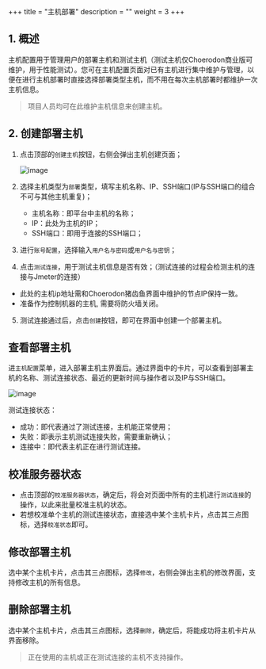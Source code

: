 +++
title = "主机部署"
description = ""
weight = 3
+++

## 1. 概述

主机配置用于管理用户的部署主机和测试主机（测试主机仅Choerodon商业版可维护，用于性能测试）。您可在主机配置页面对已有主机进行集中维护与管理，以便在进行主机部署时直接选择部署类型主机，而不用在每次主机部署时都维护一次主机信息。

 <blockquote class="note">
    项目人员均可在此维护主机信息来创建主机。  
 </blockquote>
    	  
## 2. 创建部署主机
 
 1. 点击顶部的`创建主机`按钮，右侧会弹出主机创建页面；  

     ![image](/docs/user-guide/deploy/image/deployment-host-1.png)

 2. 选择主机类型为`部署`类型，填写主机名称、IP、SSH端口(IP与SSH端口的组合不可与其他主机重复)；       
     - 主机名称：即平台中主机的名称；       
     - IP：此处为主机的IP；
     - SSH端口：即用于连接的SSH端口；
 
 3. 进行`账号配置`，选择输入`用户名与密码`或`用户名与密钥`；                
  
 
 4. 点击`测试连接`，用于测试主机信息是否有效；（测试连接的过程会检测主机的连接与Jmeter的连接）          

     <blockquote class="warning">
 
  - 此处的主机ip地址需和Choerodon猪齿鱼界面中维护的节点IP保持一致。     
  - 准备作为控制机器的主机, 需要将防火墙关闭。
     </blockquote>  

 5. 测试连接通过后，点击`创建`按钮，即可在界面中创建一个部署主机。      
 

## 查看部署主机
 进`主机配置`菜单，进入部署主机主界面后。通过界面中的卡片，可以查看到部署主机的名称、测试连接状态、最近的更新时间与操作者以及IP与SSH端口。
 
![image](/docs/user-guide/deploy/image/deployment-host.png)          

测试连接状态：

- 成功：即代表通过了测试连接，主机能正常使用；        
- 失败：即表示主机测试连接失败，需要重新确认；  
- 连接中：即代表主机正在进行测试连接。

## 校准服务器状态
- 点击顶部的`校准服务器状态`，确定后，将会对页面中所有的主机进行`测试连接`的操作，以此来批量校准主机的状态。   
- 若想校准单个主机的测试连接状态，直接选中某个主机卡片，点击其三点图标，选择`校准状态`即可。   


## 修改部署主机

选中某个主机卡片，点击其三点图标，选择`修改`，右侧会弹出主机的修改界面，支持修改主机的所有信息。 

## 删除部署主机     

选中某个主机卡片，点击其三点图标，选择`删除`，确定后，将能成功将主机卡片从界面移除。

<blockquote class="note">
 正在使用的主机或正在测试连接的主机不支持操作。
 </blockquote>  






